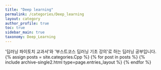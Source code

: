 ```yaml
---
title: "Deep learning"
permalink: /categories/Deep_learning
layout: category
author_profile: true
toc: true
sidebar_main: true
taxonomy: Deep_Learning
---
```

'딥러닝 파이토치 교과서'와 '부스트코스 딥러닝 기초 강의'로 하는 딥러닝 공부입니다.
{% assign posts = site.categories.Cpp %}
{% for post in posts %} {% include archive-single2.html type=page.entries_layout %} {% endfor %}